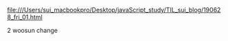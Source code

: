 [file:///Users/sui_macbookpro/Desktop/javaScript_study/TIL_sui_blog/190628_fri_01.html](file:///Users/sui_macbookpro/Desktop/javaScript_study/TIL_sui_blog/190628_fri_01.html)

2
woosun change
